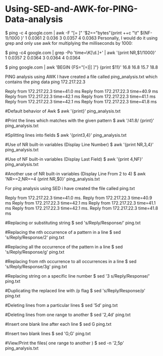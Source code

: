 # Using-SED-and-AWK-for-PING-Data-analysis
$ ping -c 4 google.com | 
    awk -F "[= ]" '$2=="bytes"{print ++c "\t" $(NF-1)/1000 }' 
1   0.0361
2   0.036
3   0.0357
4   0.0363
Personally, I would do it using grep and only use awk for multiplying the milliseconds by 1000:

$ ping -c4 google.com | grep -Po 'time=\K[\d.]+' | awk '{print NR,$1/1000}'
1 0.0357
2 0.0364
3 0.0364
4 0.0364

$ ping google.com | awk 'BEGIN {FS="[=]|[ ]"} {print $11}'
16.8
16.8
15.7
18.8

PING analysis using AWK I have created a file called ping_analysis.txt which contains the ping data ping 172.217.22.3

Reply from 172.217.22.3 time=41.0 ms Reply from 172.217.22.3 time=40.9 ms Reply from 172.217.22.3 time=42.1 ms Reply from 172.217.22.3 time=41.1 ms Reply from 172.217.22.3 time=42.1 ms Reply from 172.217.22.3 time=41.8 ms

#Default behavior of Awk $ awk '{print}' ping_analysis.txt

#Print the lines which matches with the given pattern $ awk '/41.8/ {print}' ping_analysis.txt

#Splitting lines into fields $ awk '{print$3,$4}' ping_analysis.txt

#Use of NR built-in variables (Display Line Number) $ awk '{print NR,$3,$4}' ping_analysis.txt

#Use of NF built-in variables (Display Last Field) $ awk '{print $4,$NF}' ping_analysis.txt

#Another use of NR built-in variables (Display Line From 2 to 4) $ awk 'NR==2,NR==4 {print NR,$0}' ping_analysis.txt

For ping analysis using SED i have created the file called ping.txt 

Reply from 172.217.22.3 time=41.0 ms. Reply from 172.217.22.3 time=40.9 ms Reply from 172.217.22.3 time=42.1 ms Reply from 172.217.22.3 time=41.1 ms Reply from 172.217.22.3 time=42.1 ms. Reply from 172.217.22.3 time=41.8 ms

#Replacing or substituting string $ sed 's/Reply/Response/' ping.txt

#Replacing the nth occurrence of a pattern in a line $ sed 's/Reply/Response/2' ping.txt

#Replacing all the occurrence of the pattern in a line $ sed 's/Reply/Response/g' ping.txt

#Replacing from nth occurrence to all occurrences in a line $ sed 's/Reply/Response/3g' ping.txt

#Replacing string on a specific line number $ sed '3 s/Reply/Response/' ping.txt

#Duplicating the replaced line with /p flag $ sed 's/Reply/Response/p' ping.txt

#Deleting lines from a particular lines $ sed '5d' ping.txt

#Deleting lines from one range to another $ sed '2,4d' ping.txt

#Insert one blank line after each line $ sed G ping.txt

#Insert two blank lines $ sed 'G;G' ping.txt

#View/Print the files( one range to another ) $ sed -n '2,5p' ping_analysis.txt
